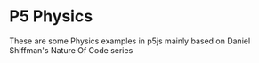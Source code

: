 # P5 Physics
These are some Physics examples in p5js mainly based on Daniel Shiffman's Nature Of Code series
